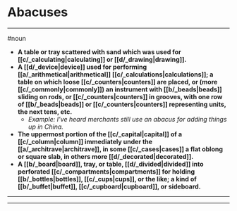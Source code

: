 # Abacuses
---
#noun
- **A table or tray scattered with sand which was used for [[c/_calculating|calculating]] or [[d/_drawing|drawing]].**
- **A [[d/_device|device]] used for performing [[a/_arithmetical|arithmetical]] [[c/_calculations|calculations]]; a table on which loose [[c/_counters|counters]] are placed, or (more [[c/_commonly|commonly]]) an instrument with [[b/_beads|beads]] sliding on rods, or [[c/_counters|counters]] in grooves, with one row of [[b/_beads|beads]] or [[c/_counters|counters]] representing units, the next tens, etc.**
	- _Example: I’ve heard merchants still use an abacus for adding things up in China._
- **The uppermost portion of the [[c/_capital|capital]] of a [[c/_column|column]] immediately under the [[a/_architrave|architrave]], in some [[c/_cases|cases]] a flat oblong or square slab, in others more [[d/_decorated|decorated]].**
- **A [[b/_board|board]], tray, or table, [[d/_divided|divided]] into perforated [[c/_compartments|compartments]] for holding [[b/_bottles|bottles]], [[c/_cups|cups]], or the like; a kind of [[b/_buffet|buffet]], [[c/_cupboard|cupboard]], or sideboard.**
---
---
